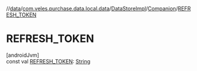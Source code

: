//[data](../../../../index.md)/[com.veles.purchase.data.local.data](../../index.md)/[DataStoreImpl](../index.md)/[Companion](index.md)/[REFRESH_TOKEN](-r-e-f-r-e-s-h_-t-o-k-e-n.md)

# REFRESH_TOKEN

[androidJvm]\
const val [REFRESH_TOKEN](-r-e-f-r-e-s-h_-t-o-k-e-n.md): [String](https://kotlinlang.org/api/latest/jvm/stdlib/kotlin/-string/index.html)
